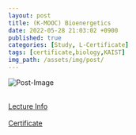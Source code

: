 ```yaml
---
layout: post
title: (K-MOOC) Bioenergetics
date: 2022-05-28 21:03:02 +0900
published: true
categories: [Study, L-Certificate]
tags: [certificate,biology,KAIST]
img_path: /assets/img/post/
---
```


![Post-Image](CERTIFICATE-Bioenergetics.png)
<br><br>

[Lecture Info](http://www.kmooc.kr/courses/course-v1:KAISTk+BS501+2018_K8/course/)
<br><br>
[Certificate](http://www.kmooc.kr/certificates/00ea377484fd486d9376da7942257008)